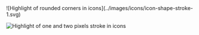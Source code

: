 <div markdown="1" class="grid-2">
![Highlight of rounded corners in icons](../images/icons/icon-shape-stroke-1.svg)

![Highlight of one and two pixels stroke in icons](../images/icons/icon-shape-stroke-2.svg)
</div>